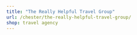 ```yaml
---
title: "The Really Helpful Travel Group"
url: /chester/the-really-helpful-travel-group/
shop: travel agency
---
```

